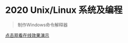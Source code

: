 # 2020 Unix/Linux 系统及编程
 > 制作Windows命令解释器

[点击观看在线效果演示](https://www.bilibili.com/video/BV1Ma4y177VW)


